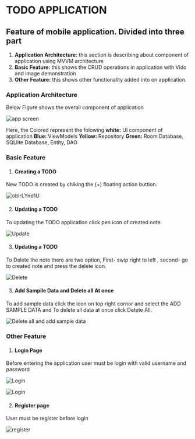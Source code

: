# TODO APPLICATION

## Feature of mobile application. Divided into three part

1. **Application Architecture:** this section is describing about component of application using MVVM  architecture
2. **Basic Feature:** this shows the CRUD operations in application with Vido and image demonstration
3. **Other Feature:** this shows other functionality added into on application.

### Application Architecture

Below Figure shows the overall component of application

![app screen](https://user-images.githubusercontent.com/43108632/84849659-8ce98d80-b075-11ea-8894-5303145b0265.JPG)

Here, the Colored represent the folowing
 **white:** UI component of application
 **Blue:** ViewModels
 **Yellow:** Repository
 **Green:** Room Database, SQLlite Database, Entity, DAO

### Basic Feature

1. #### Creating a TODO

New TODO is created by chiking the (+) floating action buttion.

![obIrLYnd1U](https://user-images.githubusercontent.com/43108632/84851139-367e4e00-b079-11ea-9a1d-6de5bb39af4d.gif)

2. #### Updating a TODO

To updating the TODO application click pen icon of created note. 


![Update](https://user-images.githubusercontent.com/43108632/84851348-c02e1b80-b079-11ea-9c46-a7be390189a0.gif)

3. #### Updating a TODO

To Delete the note there are two option, First- swip right to left , second- go to created note and press the delete icon.


![Delete](https://user-images.githubusercontent.com/43108632/84852271-26b43900-b07c-11ea-925e-7d7b4d0286cd.gif)


3. #### Add Sampile Data and Delete all At once

To add sample data click the icon on top right cornor and select the ADD SAMPLE DATA and To delete all data at once click Detete All.


![Delete all and add sample data](https://user-images.githubusercontent.com/43108632/84851934-4139e280-b07b-11ea-88f9-7bbbdc15907a.gif)


### Other Feature

1. #### Login Page

Before entering the application user must be login with valid username and password

![Login](https://user-images.githubusercontent.com/43108632/84852566-ed2ffd80-b07c-11ea-8198-b649e9911780.gif)

![Login](https://user-images.githubusercontent.com/43108632/84852566-ed2ffd80-b07c-11ea-8198-b649e9911780.gif)

2. #### Register page

User must be register before login

![register](https://user-images.githubusercontent.com/43108632/84854019-43eb0680-b080-11ea-8daa-54582d7ae18e.gif)



